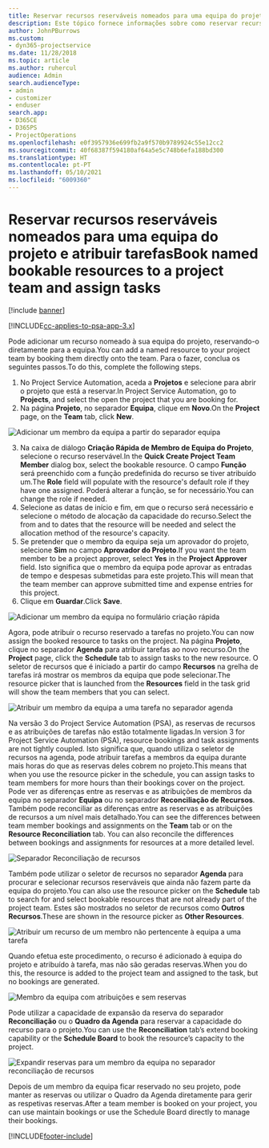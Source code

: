 ```yaml
---
title: Reservar recursos reserváveis nomeados para uma equipa do projeto e atribuir tarefas
description: Este tópico fornece informações sobre como reservar recursos nomeados para as equipas do projeto e atribui-los a tarefas.
author: JohnPBurrows
ms.custom:
- dyn365-projectservice
ms.date: 11/28/2018
ms.topic: article
ms.author: ruhercul
audience: Admin
search.audienceType:
- admin
- customizer
- enduser
search.app:
- D365CE
- D365PS
- ProjectOperations
ms.openlocfilehash: e0f3957936e699fb2a9f570b9789924c55e12cc2
ms.sourcegitcommit: 40f68387f594180af64a5e5c748b6efa188bd300
ms.translationtype: HT
ms.contentlocale: pt-PT
ms.lasthandoff: 05/10/2021
ms.locfileid: "6009360"
---
```

# <a name="book-named-bookable-resources-to-a-project-team-and-assign-tasks"></a><span data-ttu-id="73839-103">Reservar recursos reserváveis nomeados para uma equipa do projeto e atribuir tarefas</span><span class="sxs-lookup"><span data-stu-id="73839-103">Book named bookable resources to a project team and assign tasks</span></span> 

[!include [banner](../includes/psa-now-project-operations.md)]

[!INCLUDE[cc-applies-to-psa-app-3.x](../includes/cc-applies-to-psa-app-3x.md)]

<span data-ttu-id="73839-104">Pode adicionar um recurso nomeado à sua equipa do projeto, reservando-o diretamente para a equipa.</span><span class="sxs-lookup"><span data-stu-id="73839-104">You can  add a named resource to your project team by booking them directly onto the team.</span></span> <span data-ttu-id="73839-105">Para o fazer, conclua os seguintes passos.</span><span class="sxs-lookup"><span data-stu-id="73839-105">To do this, complete the following steps.</span></span>

1. <span data-ttu-id="73839-106">No Project Service Automation, aceda a **Projetos** e selecione para abrir o projeto que está a reservar.</span><span class="sxs-lookup"><span data-stu-id="73839-106">In  Project Service Automation, go to **Projects**, and select the open the project that you are booking for.</span></span>
2. <span data-ttu-id="73839-107">Na página **Projeto**, no separador **Equipa**, clique em **Novo**.</span><span class="sxs-lookup"><span data-stu-id="73839-107">On the **Project** page, on the **Team** tab, click **New**.</span></span> 

![Adicionar um membro da equipa a partir do separador equipa](media/RM-how-to-1.png)

3. <span data-ttu-id="73839-109">Na caixa de diálogo **Criação Rápida de Membro de Equipa do Projeto**, selecione o recurso reservável.</span><span class="sxs-lookup"><span data-stu-id="73839-109">In the **Quick Create Project Team Member** dialog box, select the bookable resource.</span></span> <span data-ttu-id="73839-110">O campo **Função** será preenchido com a função predefinida do recurso se tiver atribuído um.</span><span class="sxs-lookup"><span data-stu-id="73839-110">The **Role** field will populate with the resource's default role if they have one assigned.</span></span> <span data-ttu-id="73839-111">Poderá alterar a função, se for necessário.</span><span class="sxs-lookup"><span data-stu-id="73839-111">You can change the role if needed.</span></span> 
4. <span data-ttu-id="73839-112">Selecione as datas de início e fim, em que o recurso será necessário e selecione o método de alocação da capacidade do recurso.</span><span class="sxs-lookup"><span data-stu-id="73839-112">Select the from and to dates that the resource will be needed and select the allocation method of the resource's capacity.</span></span> 
5. <span data-ttu-id="73839-113">Se pretender que o membro da equipa seja um aprovador do projeto, selecione **Sim** no campo **Aprovador do Projeto**.</span><span class="sxs-lookup"><span data-stu-id="73839-113">If you want the team member to be a project approver, select **Yes** in the **Project Approver** field.</span></span> <span data-ttu-id="73839-114">Isto significa que o membro da equipa pode aprovar as entradas de tempo e despesas submetidas para este projeto.</span><span class="sxs-lookup"><span data-stu-id="73839-114">This will mean that the team member can approve submitted time and expense entries for this project.</span></span> 
6. <span data-ttu-id="73839-115">Clique em **Guardar**.</span><span class="sxs-lookup"><span data-stu-id="73839-115">Click **Save**.</span></span>

![Adicionar um membro da equipa no formulário criação rápida](media/RM-how-to-2.png)


<span data-ttu-id="73839-117">Agora, pode atribuir o recurso reservado a tarefas no projeto.</span><span class="sxs-lookup"><span data-stu-id="73839-117">You can now assign the booked resource to tasks on the project.</span></span> <span data-ttu-id="73839-118">Na página **Projeto**, clique no separador **Agenda** para atribuir tarefas ao novo recurso.</span><span class="sxs-lookup"><span data-stu-id="73839-118">On the **Project** page, click the **Schedule** tab to assign tasks to the new resource.</span></span> <span data-ttu-id="73839-119">O seletor de recursos que é iniciado a partir do campo **Recursos** na grelha de tarefas irá mostrar os membros da equipa que pode selecionar.</span><span class="sxs-lookup"><span data-stu-id="73839-119">The resource picker that is launched from the **Resources** field in the task grid will show the team members that you can select.</span></span>

![Atribuir um membro da equipa a uma tarefa no separador agenda](media/RM-how-to-3.png)

<span data-ttu-id="73839-121">Na versão 3 do Project Service Automation (PSA), as reservas de recursos e as atribuições de tarefas não estão totalmente ligadas.</span><span class="sxs-lookup"><span data-stu-id="73839-121">In version 3 for Project Service Automation (PSA), resource bookings and task assignments are not tightly coupled.</span></span> <span data-ttu-id="73839-122">Isto significa que, quando utiliza o seletor de recursos na agenda, pode atribuir tarefas a membros da equipa durante mais horas do que as reservas deles cobrem no projeto.</span><span class="sxs-lookup"><span data-stu-id="73839-122">This means that when you use the resource picker in the schedule, you can assign tasks to team members for more hours than their bookings cover on the project.</span></span>
<span data-ttu-id="73839-123">Pode ver as diferenças entre as reservas e as atribuições de membros da equipa no separador **Equipa** ou no separador **Reconciliação de Recursos**. Também pode reconciliar as diferenças entre as reservas e as atribuições de recursos a um nível mais detalhado.</span><span class="sxs-lookup"><span data-stu-id="73839-123">You can see the differences between team member bookings and assignments on the **Team** tab or on the **Resource Reconciliation** tab. You can also reconcile the differences between bookings and assignments for resources at a more detailed level.</span></span>

![Separador Reconciliação de recursos](media/RM-how-to-4.png)

<span data-ttu-id="73839-125">Também pode utilizar o seletor de recursos no separador **Agenda** para procurar e selecionar recursos reserváveis que ainda não fazem parte da equipa do projeto.</span><span class="sxs-lookup"><span data-stu-id="73839-125">You can also use the resource picker on the **Schedule** tab to search for and select bookable resources that are not already part of the project team.</span></span> <span data-ttu-id="73839-126">Estes são mostrados no seletor de recursos como **Outros Recursos**.</span><span class="sxs-lookup"><span data-stu-id="73839-126">These are shown in the resource picker as **Other Resources**.</span></span>

![Atribuir um recurso de um membro não pertencente à equipa a uma tarefa](media/RM-how-to-5.png)

<span data-ttu-id="73839-128">Quando efetua este procedimento, o recurso é adicionado à equipa do projeto e atribuído à tarefa, mas não são geradas reservas.</span><span class="sxs-lookup"><span data-stu-id="73839-128">When you do this, the resource is added to the project team and assigned to the task, but no bookings are generated.</span></span>

![Membro da equipa com atribuições e sem reservas](media/RM-how-to-6.png)

<span data-ttu-id="73839-130">Pode utilizar a capacidade de expansão da reserva do separador **Reconciliação** ou o **Quadro da Agenda** para reservar a capacidade do recurso para o projeto.</span><span class="sxs-lookup"><span data-stu-id="73839-130">You can use the **Reconciliation** tab’s extend booking capability or the **Schedule Board** to book the resource’s capacity to the project.</span></span>

![Expandir reservas para um membro da equipa no separador reconciliação de recursos](media/RM-how-to-7.png)

<span data-ttu-id="73839-132">Depois de um membro da equipa ficar reservado no seu projeto, pode manter as reservas ou utilizar o Quadro da Agenda diretamente para gerir as respetivas reservas.</span><span class="sxs-lookup"><span data-stu-id="73839-132">After a team member is booked on your project, you can use maintain bookings or use the Schedule Board directly to manage their bookings.</span></span>


[!INCLUDE[footer-include](../includes/footer-banner.md)]